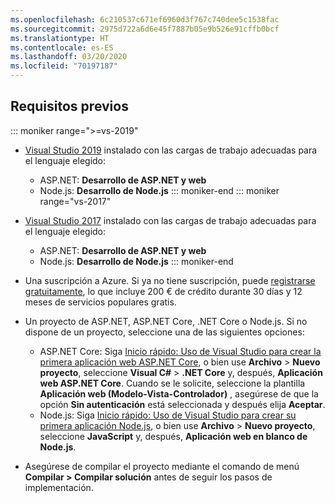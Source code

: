 ```yaml
---
ms.openlocfilehash: 6c210537c671ef6960d3f767c740dee5c1538fac
ms.sourcegitcommit: 2975d722a6d6e45f7887b05e9b526e91cffb0bcf
ms.translationtype: HT
ms.contentlocale: es-ES
ms.lasthandoff: 03/20/2020
ms.locfileid: "70197187"
---
```

## <a name="prerequisites"></a>Requisitos previos

::: moniker range=">=vs-2019"

* [Visual Studio 2019](https://visualstudio.microsoft.com/downloads) instalado con las cargas de trabajo adecuadas para el lenguaje elegido:
  * ASP.NET: **Desarrollo de ASP.NET y web**
  * Node.js: **Desarrollo de Node.js**
::: moniker-end
::: moniker range="vs-2017"
* [Visual Studio 2017](https://visualstudio.microsoft.com/vs/older-downloads/?utm_medium=microsoft&utm_source=docs.microsoft.com&utm_campaign=vs+2017+download) instalado con las cargas de trabajo adecuadas para el lenguaje elegido:
  * ASP.NET: **Desarrollo de ASP.NET y web**
  * Node.js: **Desarrollo de Node.js**
::: moniker-end

* Una suscripción a Azure. Si ya no tiene suscripción, puede [registrarse gratuitamente](https://azure.microsoft.com/free/dotnet/), lo que incluye 200 € de crédito durante 30 días y 12 meses de servicios populares gratis.

* Un proyecto de ASP.NET, ASP.NET Core, .NET Core o Node.js. Si no dispone de un proyecto, seleccione una de las siguientes opciones:
  * ASP.NET Core: Siga [Inicio rápido: Uso de Visual Studio para crear la primera aplicación web ASP.NET Core](../../ide/quickstart-aspnet-core.md), o bien use **Archivo** > **Nuevo proyecto**, seleccione **Visual C#**  >  **.NET Core** y, después, **Aplicación web ASP.NET Core**. Cuando se le solicite, seleccione la plantilla **Aplicación web (Modelo-Vista-Controlador)** , asegúrese de que la opción **Sin autenticación** está seleccionada y después elija **Aceptar**.
  * Node.js: Siga [Inicio rápido: Uso de Visual Studio para crear su primera aplicación Node.js](../../ide/quickstart-nodejs.md), o bien use **Archivo** > **Nuevo proyecto**, seleccione **JavaScript** y, después, **Aplicación web en blanco de Node.js**.

* Asegúrese de compilar el proyecto mediante el comando de menú **Compilar > Compilar solución** antes de seguir los pasos de implementación.